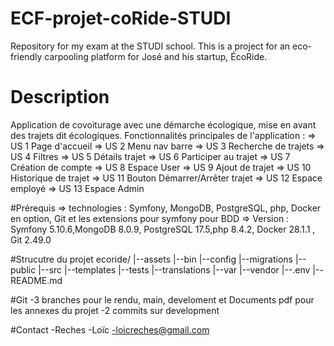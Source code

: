 # ECF-projet-coRide-STUDI
Repository for my exam at the STUDI school. This is a project for an eco-friendly carpooling platform for José and his startup, ÉcoRide.

# Description
Application de covoiturage avec une démarche écologique, mise en avant des trajets dit écologiques. 
Fonctionnalités principales de l'application : 
=> US 1 Page d'accueil
=> US 2 Menu nav barre
=> US 3 Recherche de trajets
=> US 4 Filtres
=> US 5 Détails trajet
=> US 6 Participer au trajet
=> US 7 Création de compte
=> US 8 Espace User
=> US 9 Ajout de trajet
=> US 10 Historique de trajet
=> US 11 Bouton Démarrer/Arrêter trajet
=> US 12 Espace employé
=> US 13 Espace Admin

#Prérequis 
=> technologies : Symfony, MongoDB, PostgreSQL, php, Docker en option, Git et les extensions pour symfony pour BDD
=> Version : Symfony 5.10.6,MongoDB 8.0.9, PostgreSQL 17.5,php 8.4.2, Docker 28.1.1 , Git 2.49.0

#Strucutre du projet 
ecoride/
|--assets
|--bin
|--config
|--migrations
|--public
|--src
|--templates
|--tests
|--translations
|--var
|--vendor
|--.env
|--README.md

#Git
-3 branches pour le rendu, main, develoment et Documents pdf pour les annexes du projet
-2 commits sur development

#Contact
-Reches
-Loïc
-loicreches@gmail.com
